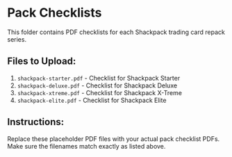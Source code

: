 # Pack Checklists

This folder contains PDF checklists for each Shackpack trading card repack series.

## Files to Upload:

1. `shackpack-starter.pdf` - Checklist for Shackpack Starter
2. `shackpack-deluxe.pdf` - Checklist for Shackpack Deluxe
3. `shackpack-xtreme.pdf` - Checklist for Shackpack X-Treme
4. `shackpack-elite.pdf` - Checklist for Shackpack Elite

## Instructions:

Replace these placeholder PDF files with your actual pack checklist PDFs.
Make sure the filenames match exactly as listed above.

